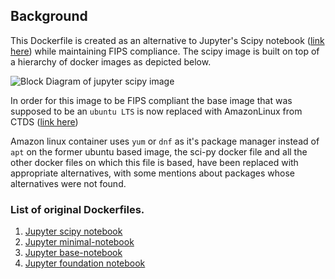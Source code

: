 ## Background

This Dockerfile is created as an alternative to Jupyter's Scipy notebook ([link here](https://github.com/jupyter/docker-stacks/blob/main/images/scipy-notebook/Dockerfile)) while maintaining FIPS compliance. The scipy image is built on top of a hierarchy of docker images as depicted below.

![Block Diagram of jupyter scipy image](https://jupyter-docker-stacks.readthedocs.io/en/latest/_images/inherit.svg "Block Diagram of jupyter scipy image")

In order for this image to be FIPS compliant the base image that was supposed to be an `ubuntu LTS` is now replaced with AmazonLinux from CTDS ([link here](https://quay.io/repository/cdis/amazonlinux?tab=info))

Amazon linux container uses `yum` or `dnf` as it's package manager instead of `apt` on the former ubuntu based image, the sci-py docker file and all the other docker files on which this file is based, have been replaced with appropriate alternatives, with some mentions about packages whose alternatives were not found.

### List of original Dockerfiles.
1. [Jupyter scipy notebook](https://github.com/jupyter/docker-stacks/blob/main/images/scipy-notebook/Dockerfile)
2. [Jupyter minimal-notebook](https://github.com/jupyter/docker-stacks/blob/main/images/minimal-notebook/Dockerfile)
3. [Jupyter base-notebook](https://github.com/jupyter/docker-stacks/blob/main/images/base-notebook/Dockerfile)
4. [Jupyter foundation notebook](https://github.com/jupyter/docker-stacks/blob/main/images/docker-stacks-foundation/Dockerfile)

